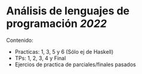 # Análisis de lenguajes de programación _2022_
Contenido:
- Practicas: 1, 3, 5 y 6 (Sólo ej de Haskell)
- TPs: 1, 2, 3, 4 y Final
- Ejercios de practica de parciales/finales pasados
